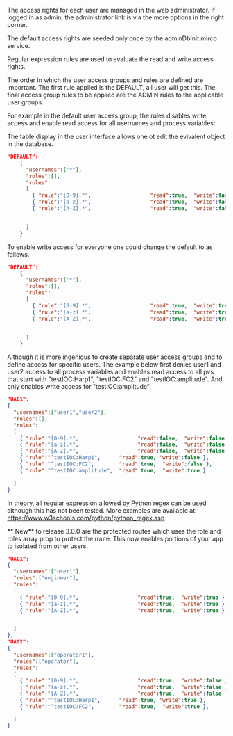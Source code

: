 The access rights for each user are managed in the web administrator. If logged in as admin, the administrator link is via the more options in the right corner.

The default access rights are seeded only once by the adminDbInit mirco service.

Regular expression rules are used to evaluate the read and write access rights.

The order in which the user access groups and rules are defined are important. The first rule applied is the DEFAULT, all user will get this. The final access group rules to be applied are the ADMIN rules to the applicable user groups.

For example in the default user access group, the rules disables write access and enable read access for all usernames and process variables:

The table display in the user interface allows one ot edit the evivalent object in the database.
```json
"DEFAULT":
    {
      "usernames":["*"],
      "roles":[],
      "rules":
      [
        { "rule":"[0-9].*",                   "read":true,  "write":false },
        { "rule":"[a-z].*",                   "read":true,  "write":false },
        { "rule":"[A-Z].*",                   "read":true,  "write":false }


      ]
    }
```
To enable write access for everyone one could change the default to as follows.
```json
"DEFAULT":
    {
      "usernames":["*"],
      "roles":[],
      "rules":
      [
        { "rule":"[0-9].*",                   "read":true,  "write":true },
        { "rule":"[a-z].*",                   "read":true,  "write":true },
        { "rule":"[A-Z].*",                   "read":true,  "write":true }


      ]
    }
```

Although it is more ingenious to create separate user access groups and to define access for specific users. The example below first denies user1 and user2 access to all process variables and enables read access to all pvs that start with "testIOC:Harp1", "testIOC:FC2" and "testIOC:amplitude". And only enables write access for "testIOC:amplitude".

```json
"UAG1":
{
  "usernames":["user1","user2"],
  "roles":[],
  "rules":
  [
    { "rule":"[0-9].*",                   "read":false,  "write":false },
    { "rule":"[a-z].*",                   "read":false,  "write":false },
    { "rule":"[A-Z].*",                   "read":false,  "write":false },
    { "rule":"^testIOC:Harp1",      "read":true, "write":false },
    { "rule":"^testIOC:FC2",        "read":true,  "write":false },
    { "rule":"^testIOC:amplitude",  "read":true,  "write":true }

  ]
}
```

In theory, all regular expression allowed by Python regex can be used although this has not been tested. More examples are available at: https://www.w3schools.com/python/python_regex.asp

** New** to release 3.0.0 are the protected routes which uses the role and roles array prop to protect the route. This now enables portions of your app to isolated from other users.


```json
"UAG1":
{
  "usernames":["user1"],
  "roles":["engineer"],
  "rules":
  [
    { "rule":"[0-9].*",                   "read":true,  "write":true },
    { "rule":"[a-z].*",                   "read":true,  "write":true },
    { "rule":"[A-Z].*",                   "read":true,  "write":true },


  ]
},
"UAG2":
{
  "usernames":["operator1"],
  "roles":["operator"],
  "rules":
  [
    { "rule":"[0-9].*",                   "read":true,  "write":false },
    { "rule":"[a-z].*",                   "read":true,  "write":false },
    { "rule":"[A-Z].*",                   "read":true,  "write":false },
    { "rule":"^testIOC:Harp1",      "read":true, "write":true },
    { "rule":"^testIOC:FC2",        "read":true,  "write":true },

  ]
}
```